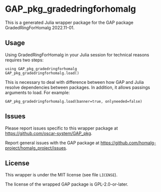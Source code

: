 # GAP_pkg_gradedringforhomalg

This is a generated Julia wrapper package for the GAP package GradedRingForHomalg 2022.11-01.

## Usage

Using GradedRingForHomalg in your Julia session for technical reasons requires two steps:

    using GAP_pkg_gradedringforhomalg
    GAP_pkg_gradedringforhomalg.load()

This is necessary to deal with difference between how GAP and Julia
resolve dependencies between packages. In addition, it allows passings
arguments to load. For example:

    GAP_pkg_gradedringforhomalg.load(banner=true, onlyneeded=false)

## Issues

Please report issues specific to this wrapper package at <https://github.com/oscar-system/GAP_pkg>.

Report general issues with the GAP package at <https://github.com/homalg-project/homalg_project/issues>.

## License

This wrapper is under the MIT license (see file `LICENSE`).

The license of the wrapped GAP package is GPL-2.0-or-later.
